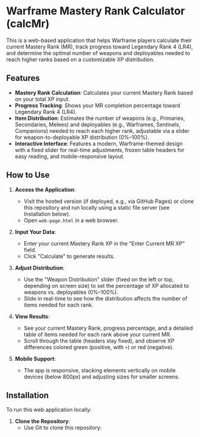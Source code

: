 # Warframe Mastery Rank Calculator (calcMr)

This is a web-based application that helps Warframe players calculate their current Mastery Rank (MR), track progress toward Legendary Rank 4 (LR4), and determine the optimal number of weapons and deployables needed to reach higher ranks based on a customizable XP distribution.

## Features

- **Mastery Rank Calculation**: Calculates your current Mastery Rank based on your total XP input.
- **Progress Tracking**: Shows your MR completion percentage toward Legendary Rank 4 (LR4).
- **Item Distribution**: Estimates the number of weapons (e.g., Primaries, Secondaries, Melees) and deployables (e.g., Warframes, Sentinels, Companions) needed to reach each higher rank, adjustable via a slider for weapon-to-deployable XP distribution (0%–100%).
- **Interactive Interface**: Features a modern, Warframe-themed design with a fixed slider for real-time adjustments, frozen table headers for easy reading, and mobile-responsive layout.

## How to Use

1. **Access the Application**:
   - Visit the hosted version (if deployed, e.g., via GitHub Pages) or clone this repository and run locally using a static file server (see Installation below).
   - Open `web-page.html` in a web browser.

2. **Input Your Data**:
   - Enter your current Mastery Rank XP in the "Enter Current MR XP" field.
   - Click "Calculate" to generate results.

3. **Adjust Distribution**:
   - Use the "Weapon Distribution" slider (fixed on the left or top, depending on screen size) to set the percentage of XP allocated to weapons vs. deployables (0%–100%).
   - Slide in real-time to see how the distribution affects the number of items needed for each rank.

4. **View Results**:
   - See your current Mastery Rank, progress percentage, and a detailed table of items needed for each rank above your current MR.
   - Scroll through the table (headers stay fixed), and observe XP differences colored green (positive, with `+`) or red (negative).

5. **Mobile Support**:
   - The app is responsive, stacking elements vertically on mobile devices (below 800px) and adjusting sizes for smaller screens.

## Installation

To run this web application locally:

1. **Clone the Repository**:
   - Use Git to clone this repository:

